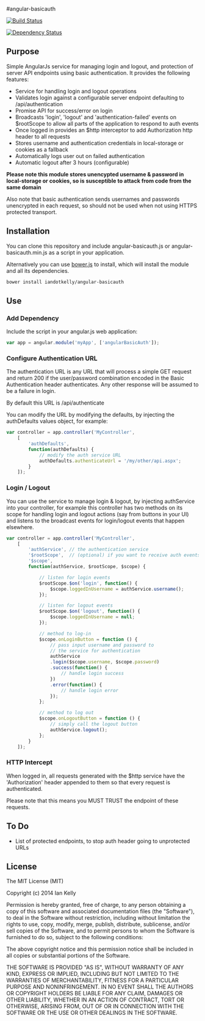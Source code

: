 #angular-basicauth

[![Build Status](https://travis-ci.org/iandotkelly/angular-basicauth.svg?branch=master)](https://travis-ci.org/iandotkelly/angular-basicauth)

[![Dependency Status](https://gemnasium.com/iandotkelly/angular-basicauth.svg)](https://gemnasium.com/iandotkelly/angular-basicauth)

## Purpose
Simple AngularJs service for managing login and logout, and protection
of server API endpoints using basic authentication. It provides
the following features:

- Service for handling login and logout operations
- Validates login against a configurable server endpoint
defaulting to /api/authentication
- Promise API for success/error on login
- Broadcasts 'login', 'logout' and 'authentication-failed' events on $rootScope
to allow all parts of the application to respond to auth events
- Once logged in provides an $http interceptor to add Authorization http header
to all requests
- Stores username and authentication credentials in local-storage or
cookies as a fallback
- Automatically logs user out on failed authentication
- Automatic logout after 3 hours (configurable)

**Please note this module stores unencypted username & password in local-storage or cookies, so is
susceptible to attack from code from the same domain**

Also note that basic authentication sends usernames and passwords unencrypted in each request, so
should not be used when not using HTTPS protected transport.

## Installation

You can clone this repository and include angular-basicauth.js or
angular-basicauth.min.js as a script in your application.

Alternatively you can use [bower.js](http://bower.io/) to install, which will install the
module and all its dependencies.

```sh
bower install iandotkelly/angular-basicauth
```
## Use

### Add Dependency

Include the script in your angular.js web application:

```javascript
var app = angular.module('myApp', ['angularBasicAuth']);
```

### Configure Authentication URL

The authentication URL is any URL that will process a simple
GET request and return 200 if the user/password combination
encoded in the Basic Authentication header authenticates.
Any other response will be assumed to be a failure in login.

By default this URL is /api/authenticate

You can modify the URL by modifying the defaults, by injecting the
authDefaults values object, for example:

```javascript
var controller = app.controller('MyController',
	[
		'authDefaults',
		function(authDefaults) {
			// modify the auth service URL
			authDefaults.authenticateUrl = '/my/other/api.aspx';
		}
	]);
```

### Login / Logout

You can use the service to manage login & logout, by injecting
authService into your controller, for example this controller has
two methods on its scope for handling login and logout actions (say
from buttons in your UI) and listens to the broadcast events for
login/logout events that happen elsewhere.


```javascript
var controller = app.controller('MyController',
	[
		'authService', // the authentication service
		'$rootScope',  // (optional) if you want to receive auth events
		'$scope',
		function(authService, $rootScope, $scope) {

			// listen for login events
			$rootScope.$on('login', function() {
				$scope.loggedInUsername = authService.username();
			});

			// listen for logout events
			$rootScope.$on('logout', function() {
				$scope.loggedInUsername = null;
			});

			// method to log-in
			$scope.onLoginButton = function () {
				// pass input username and password to
				// the service for authentication
				authService
				.login($scope.username, $scope.password)
				.success(function() {
					// handle login success
				})
				.error(function() {
					// handle login error
				});
			};

			// method to log out
			$scope.onLogoutButton = function () {
				// simply call the logout button
				authService.logout();
			};
		}
	]);
```

### HTTP Intercept

When logged in, all requests generated with the $http service
have the 'Authorization' header appended to them so that
every request is authenticated.

Please note that this means you MUST TRUST the endpoint of
these requests.

## To Do

- List of protected endpoints, to stop auth header going to
unprotected URLs

## License

The MIT License (MIT)

Copyright (c) 2014 Ian Kelly

Permission is hereby granted, free of charge, to any person obtaining a copy
of this software and associated documentation files (the "Software"), to deal
in the Software without restriction, including without limitation the rights
to use, copy, modify, merge, publish, distribute, sublicense, and/or sell
copies of the Software, and to permit persons to whom the Software is
furnished to do so, subject to the following conditions:

The above copyright notice and this permission notice shall be included in all
copies or substantial portions of the Software.

THE SOFTWARE IS PROVIDED "AS IS", WITHOUT WARRANTY OF ANY KIND, EXPRESS OR
IMPLIED, INCLUDING BUT NOT LIMITED TO THE WARRANTIES OF MERCHANTABILITY,
FITNESS FOR A PARTICULAR PURPOSE AND NONINFRINGEMENT. IN NO EVENT SHALL THE
AUTHORS OR COPYRIGHT HOLDERS BE LIABLE FOR ANY CLAIM, DAMAGES OR OTHER
LIABILITY, WHETHER IN AN ACTION OF CONTRACT, TORT OR OTHERWISE, ARISING FROM,
OUT OF OR IN CONNECTION WITH THE SOFTWARE OR THE USE OR OTHER DEALINGS IN THE
SOFTWARE.
